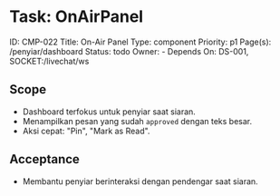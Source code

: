 # Task: OnAirPanel
ID: CMP-022
Title: On-Air Panel
Type: component
Priority: p1
Page(s): /penyiar/dashboard
Status: todo
Owner: -
Depends On: DS-001, SOCKET:/livechat/ws

## Scope
- Dashboard terfokus untuk penyiar saat siaran.
- Menampilkan pesan yang sudah `approved` dengan teks besar.
- Aksi cepat: "Pin", "Mark as Read".

## Acceptance
- Membantu penyiar berinteraksi dengan pendengar saat siaran.
